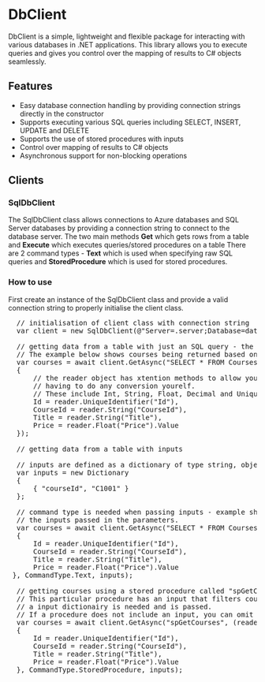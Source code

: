 # DbClient

DbClient is a simple, lightweight and flexible package for interacting with various databases in .NET applications. This library allows you to execute queries and gives you control over the mapping of results to C# objects seamlessly.

## Features

- Easy database connection handling by providing connection strings directly in the constructor
- Supports executing various SQL queries including SELECT, INSERT, UPDATE and DELETE
- Supports the use of stored procedures with inputs
- Control over mapping of results to C# objects
- Asynchronous support for non-blocking operations

## Clients

### SqlDbClient

The SqlDbClient class allows connections to Azure databases and SQL Server databases by providing a connection string to connect to the database server.
The two main methods **Get** which gets rows from a table and **Execute** which executes queries/stored procedures on a table
There are 2 command types - **Text** which is used when specifying raw SQL queries and **StoredProcedure** which is used for stored procedures.

### How to use

First create an instance of the SqlDbClient class and provide a valid connection string to properly initialise the client class.

<pre>
  // initialisation of client class with connection string
  var client = new SqlDbClient(@"Server=.server;Database=database;Trusted_Connection=True;TrustServerCertificate=True;");

  // getting data from a table with just an SQL query - the method will return an IEnumerable of the type you specify in the delegate. 
  // The example below shows courses being returned based on the created Course type
  var courses = await client.GetAsync("SELECT * FROM Courses", (reader) => new Course
  {
      // the reader object has xtention methods to allow you to map your type properties to safe SQL types without 
      // having to do any conversion yourelf.
      // These include Int, String, Float, Decimal and UniqueIdentifier - these types are all nullable
      Id = reader.UniqueIdentifier("Id"),
      CourseId = reader.String("CourseId"),
      Title = reader.String("Title"),
      Price = reader.Float("Price").Value
  });

  // getting data from a table with inputs

  // inputs are defined as a dictionary of type string, object - you can add as many inputs as you like based on your query
  var inputs = new Dictionary<string, object?>
  {
      { "courseId", "C1001" }
  };
    
  // command type is needed when passing inputs - example shows text being used as it is a SQL query with 
  // the inputs passed in the parameters.
  var courses = await client.GetAsync("SELECT * FROM Courses WHERE CourseId = @CourseId", (reader) => new Course
  {
      Id = reader.UniqueIdentifier("Id"),
      CourseId = reader.String("CourseId"),
      Title = reader.String("Title"),
      Price = reader.Float("Price").Value
 }, CommandType.Text, inputs);

  // getting courses using a stored procedure called "spGetCourses"
  // This particular procedure has an input that filters courses price greater than 10 so 
  // a input dictionairy is needed and is passed.
  // If a procedure does not include an input, you can omit the inputs from the method.
  var courses = await client.GetAsync("spGetCourses", (reader) => new Course
  {
      Id = reader.UniqueIdentifier("Id"),
      CourseId = reader.String("CourseId"),
      Title = reader.String("Title"),
      Price = reader.Float("Price").Value
  }, CommandType.StoredProcedure, inputs);
</pre>




